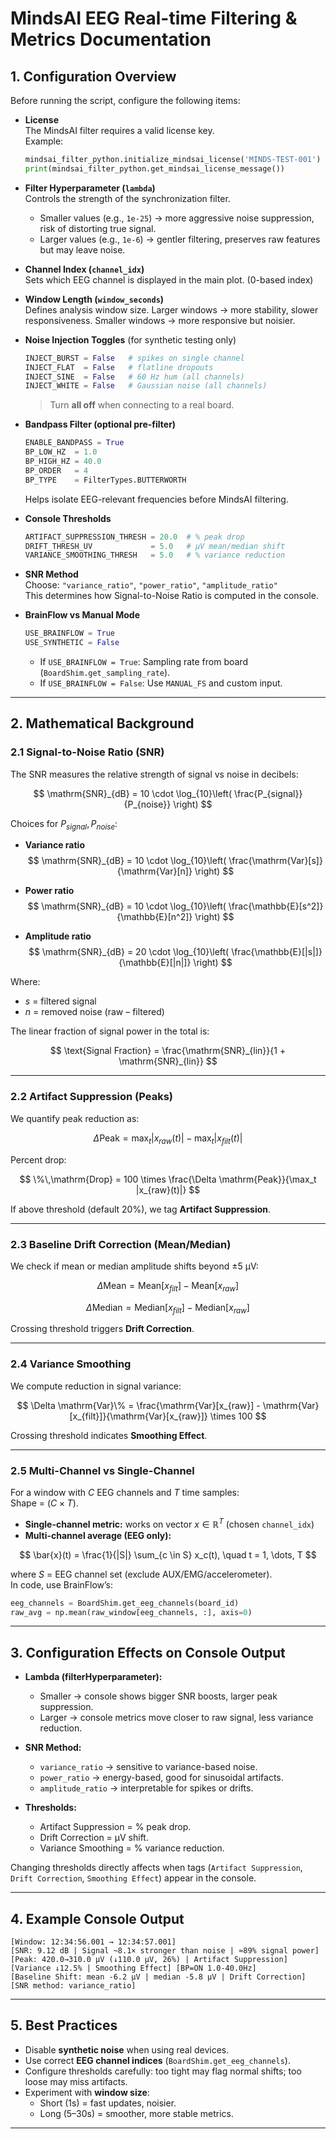 # MindsAI EEG Real-time Filtering & Metrics Documentation

## 1. Configuration Overview

Before running the script, configure the following items:

- **License**  
  The MindsAI filter requires a valid license key.  
  Example:  
  ```python
  mindsai_filter_python.initialize_mindsai_license('MINDS-TEST-001')
  print(mindsai_filter_python.get_mindsai_license_message())
  ```

- **Filter Hyperparameter (`lambda`)**  
  Controls the strength of the synchronization filter.  
  - Smaller values (e.g., `1e-25`) → more aggressive noise suppression, risk of distorting true signal.  
  - Larger values (e.g., `1e-6`) → gentler filtering, preserves raw features but may leave noise.

- **Channel Index (`channel_idx`)**  
  Sets which EEG channel is displayed in the main plot. (0-based index)

- **Window Length (`window_seconds`)**  
  Defines analysis window size. Larger windows → more stability, slower responsiveness. Smaller windows → more responsive but noisier.

- **Noise Injection Toggles** (for synthetic testing only)  
  ```python
  INJECT_BURST = False   # spikes on single channel
  INJECT_FLAT  = False   # flatline dropouts
  INJECT_SINE  = False   # 60 Hz hum (all channels)
  INJECT_WHITE = False   # Gaussian noise (all channels)
  ```
  > Turn **all off** when connecting to a real board.

- **Bandpass Filter (optional pre-filter)**  
  ```python
  ENABLE_BANDPASS = True
  BP_LOW_HZ  = 1.0
  BP_HIGH_HZ = 40.0
  BP_ORDER   = 4
  BP_TYPE    = FilterTypes.BUTTERWORTH
  ```
  Helps isolate EEG-relevant frequencies before MindsAI filtering.

- **Console Thresholds**  
  ```python
  ARTIFACT_SUPPRESSION_THRESH = 20.0  # % peak drop
  DRIFT_THRESH_UV             = 5.0   # µV mean/median shift
  VARIANCE_SMOOTHING_THRESH   = 5.0   # % variance reduction
  ```

- **SNR Method**  
  Choose: `"variance_ratio"`, `"power_ratio"`, `"amplitude_ratio"`  
  This determines how Signal-to-Noise Ratio is computed in the console.

- **BrainFlow vs Manual Mode**  
  ```python
  USE_BRAINFLOW = True
  USE_SYNTHETIC = False
  ```  
  - If `USE_BRAINFLOW = True`: Sampling rate from board (`BoardShim.get_sampling_rate`).  
  - If `USE_BRAINFLOW = False`: Use `MANUAL_FS` and custom input.

---

## 2. Mathematical Background

### 2.1 Signal-to-Noise Ratio (SNR)

The SNR measures the relative strength of signal vs noise in decibels:

$$ \mathrm{SNR}_{dB} = 10 \cdot \log_{10}\left( \frac{P_{signal}}{P_{noise}} \right) $$

Choices for $P_{signal}, P_{noise}$:

- **Variance ratio**  
  $$ \mathrm{SNR}_{dB} = 10 \cdot \log_{10}\left( \frac{\mathrm{Var}[s]}{\mathrm{Var}[n]} \right) $$

- **Power ratio**  
  $$ \mathrm{SNR}_{dB} = 10 \cdot \log_{10}\left( \frac{\mathbb{E}[s^2]}{\mathbb{E}[n^2]} \right) $$

- **Amplitude ratio**  
  $$ \mathrm{SNR}_{dB} = 20 \cdot \log_{10}\left( \frac{\mathbb{E}[|s|]}{\mathbb{E}[|n|]} \right) $$

Where:
- $s$ = filtered signal  
- $n$ = removed noise (raw – filtered)  

The linear fraction of signal power in the total is:

$$ \text{Signal Fraction} = \frac{\mathrm{SNR}_{lin}}{1 + \mathrm{SNR}_{lin}} $$

---

### 2.2 Artifact Suppression (Peaks)

We quantify peak reduction as:

$$ \Delta \mathrm{Peak} = \max_t |x_{raw}(t)| - \max_t |x_{filt}(t)| $$

Percent drop:

$$ \%\,\mathrm{Drop} = 100 \times \frac{\Delta \mathrm{Peak}}{\max_t |x_{raw}(t)|} $$

If above threshold (default 20%), we tag **Artifact Suppression**.

---

### 2.3 Baseline Drift Correction (Mean/Median)

We check if mean or median amplitude shifts beyond ±5 µV:

$$ \Delta \mathrm{Mean} = \mathrm{Mean}[x_{filt}] - \mathrm{Mean}[x_{raw}] $$

$$ \Delta \mathrm{Median} = \mathrm{Median}[x_{filt}] - \mathrm{Median}[x_{raw}] $$

Crossing threshold triggers **Drift Correction**.

---

### 2.4 Variance Smoothing

We compute reduction in signal variance:

$$ \Delta \mathrm{Var}\% = \frac{\mathrm{Var}[x_{raw}] - \mathrm{Var}[x_{filt}]}{\mathrm{Var}[x_{raw}]} \times 100 $$

Crossing threshold indicates **Smoothing Effect**.

---

### 2.5 Multi-Channel vs Single-Channel

For a window with $C$ EEG channels and $T$ time samples:  
Shape = ($C \times T$).

- **Single-channel metric:** works on vector $x \in \mathbb{R}^T$ (chosen `channel_idx`)  
- **Multi-channel average (EEG only):**

$$ \bar{x}(t) = \frac{1}{|S|} \sum_{c \in S} x_c(t), \quad t = 1, \dots, T $$

where $S$ = EEG channel set (exclude AUX/EMG/accelerometer).  
In code, use BrainFlow’s:

```python
eeg_channels = BoardShim.get_eeg_channels(board_id)
raw_avg = np.mean(raw_window[eeg_channels, :], axis=0)
```

---

## 3. Configuration Effects on Console Output

- **Lambda (filterHyperparameter):**  
  - Smaller → console shows bigger SNR boosts, larger peak suppression.  
  - Larger → console metrics move closer to raw signal, less variance reduction.

- **SNR Method:**  
  - `variance_ratio` → sensitive to variance-based noise.  
  - `power_ratio` → energy-based, good for sinusoidal artifacts.  
  - `amplitude_ratio` → interpretable for spikes or drifts.

- **Thresholds:**  
  - Artifact Suppression = % peak drop.  
  - Drift Correction = µV shift.  
  - Variance Smoothing = % variance reduction.  

Changing thresholds directly affects when tags (`Artifact Suppression`, `Drift Correction`, `Smoothing Effect`) appear in the console.

---

## 4. Example Console Output

```
[Window: 12:34:56.001 → 12:34:57.001]
[SNR: 9.12 dB | Signal ~8.1× stronger than noise | ≈89% signal power]
[Peak: 420.0→310.0 μV (↓110.0 μV, 26%) | Artifact Suppression]
[Variance ↓12.5% | Smoothing Effect] [BP=ON 1.0-40.0Hz]
[Baseline Shift: mean -6.2 μV | median -5.8 μV | Drift Correction] [SNR method: variance_ratio]
```

---

## 5. Best Practices

- Disable **synthetic noise** when using real devices.  
- Use correct **EEG channel indices** (`BoardShim.get_eeg_channels`).  
- Configure thresholds carefully: too tight may flag normal shifts; too loose may miss artifacts.  
- Experiment with **window size**:  
  - Short (1s) = fast updates, noisier.  
  - Long (5–30s) = smoother, more stable metrics.

---
